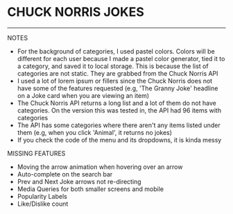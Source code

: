 # CHUCK NORRIS JOKES

---

NOTES

- For the background of categories, I used pastel colors. Colors will be different for each user because I made a pastel color generator, tied it to a category, and saved it to local storage. This is because the list of categories are not static. They are grabbed from the Chuck Norris API
- I used a lot of lorem ipsum or fillers since the Chuck Norris does not have some of the features requested (e.g, 'The Granny Joke' headline on a Joke card when you are viewing an item)
- The Chuck Norris API returns a long list and a lot of them do not have categories. On the version this was tested in, the API had 96 items with categories
- The API has some categories where there aren't any items listed under them (e.g, when you click 'Animal', it returns no jokes)
- If you check the code of the menu and its dropdowns, it is kinda messy

MISSING FEATURES

- Moving the arrow animation when hovering over an arrow
- Auto-complete on the search bar
- Prev and Next Joke arrows not re-directing
- Media Queries for both smaller screens and mobile
- Popularity Labels
- Like/Dislike count
